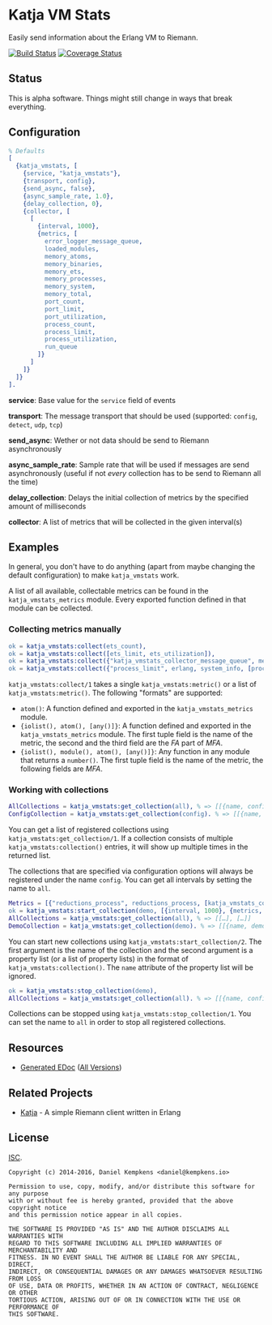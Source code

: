 # Katja VM Stats

Easily send information about the Erlang VM to Riemann.

[![Build Status](https://travis-ci.org/nifoc/katja_vmstats.png)](https://travis-ci.org/nifoc/katja_vmstats) [![Coverage Status](https://coveralls.io/repos/nifoc/katja_vmstats/badge.png?branch=master)](https://coveralls.io/r/nifoc/katja_vmstats?branch=master)

## Status

This is alpha software. Things might still change in ways that break everything.

## Configuration

```erlang
% Defaults
[
  {katja_vmstats, [
    {service, "katja_vmstats"},
    {transport, config},
    {send_async, false},
    {async_sample_rate, 1.0},
    {delay_collection, 0},
    {collector, [
      [
        {interval, 1000},
        {metrics, [
          error_logger_message_queue,
          loaded_modules,
          memory_atoms,
          memory_binaries,
          memory_ets,
          memory_processes,
          memory_system,
          memory_total,
          port_count,
          port_limit,
          port_utilization,
          process_count,
          process_limit,
          process_utilization,
          run_queue
        ]}
      ]
    ]}
  ]}
].
```

**service**: Base value for the `service` field of events

**transport**: The message transport that should be used (supported: `config`, `detect`, `udp`, `tcp`)

**send_async**: Wether or not data should be send to Riemann asynchronously

**async_sample_rate**: Sample rate that will be used if messages are send asynchronously (useful if not *every* collection has to be send to Riemann all the time)

**delay_collection**: Delays the initial collection of metrics by the specified amount of milliseconds

**collector**: A list of metrics that will be collected in the given interval(s)

## Examples

In general, you don't have to do anything (apart from maybe changing the default configuration) to make `katja_vmstats` work.

A list of all available, collectable metrics can be found in the `katja_vmstats_metrics` module. Every exported function defined in that module can be collected.

### Collecting metrics manually

```erlang
ok = katja_vmstats:collect(ets_count),
ok = katja_vmstats:collect([ets_limit, ets_utilization]),
ok = katja_vmstats:collect({"katja_vmstats_collector_message_queue", message_queue, [katja_vmstats_collector]}),
ok = katja_vmstats:collect({"process_limit", erlang, system_info, [process_limit]}).
```

`katja_vmstats:collect/1` takes a single `katja_vmstats:metric()` or a list of `katja_vmstats:metric()`. The following "formats" are supported:

* `atom()`: A function defined and exported in the `katja_vmstats_metrics` module.
* `{iolist(), atom(), [any()]}`: A function defined and exported in the `katja_vmstats_metrics` module. The first tuple field is the name of the metric, the second and the third field are the *FA* part of *MFA*.
* `{iolist(), module(), atom(), [any()]}`: Any function in any module that returns a `number()`. The first tuple field is the name of the metric, the following fields are *MFA*.

### Working with collections

```erlang
AllCollections = katja_vmstats:get_collection(all), % => [[{name, config}, {metrics, […]}, {interval, 1000}, {send_async, false}, {async_sample_rate, 1.0}]]
ConfigCollection = katja_vmstats:get_collection(config). % => [[{name, config}, {metrics, […]}, {interval, 1000}, {send_async, false}, {async_sample_rate, 1.0}]]
```

You can get a list of registered collections using `katja_vmstats:get_collection/1`. If a collection consists of multiple `katja_vmstats:collection()` entries, it will show up multiple times in the returned list.

The collections that are specified via configuration options will always be registered under the name `config`. You can get all intervals by setting the name to `all`.

```erlang
Metrics = [{"reductions_process", reductions_process, [katja_vmstats_collector]}],
ok = katja_vmstats:start_collection(demo, [{interval, 1000}, {metrics, Metrics}]),
AllCollections = katja_vmstats:get_collection(all), % => [[…], […]]
DemoCollection = katja_vmstats:get_collection(demo). % => [[{name, demo}, {metrics, […]}, {interval, 1000}, {send_async, false}, {async_sample_rate, 1.0}]]
```

You can start new collections using `katja_vmstats:start_collection/2`. The first argument is the name of the collection and the second argument is a property list (or a list of property lists) in the format of `katja_vmstats:collection()`. The `name` attribute of the property list will be ignored.

```erlang
ok = katja_vmstats:stop_collection(demo),
AllCollections = katja_vmstats:get_collection(all). % => [[{name, config}, {metrics, […]}, {interval, 1000}, {send_async, false}, {async_sample_rate, 1.0}]]
```

Collections can be stopped using `katja_vmstats:stop_collection/1`. You can set the name to `all` in order to stop all registered collections.

## Resources

* [Generated EDoc](http://katja_vmstats.nifoc.pw/0.7.1/) ([All Versions](http://katja_vmstats.nifoc.pw))

## Related Projects

* [Katja](https://github.com/nifoc/katja) - A simple Riemann client written in Erlang

## License

[ISC](https://en.wikipedia.org/wiki/ISC_license).

```
Copyright (c) 2014-2016, Daniel Kempkens <daniel@kempkens.io>

Permission to use, copy, modify, and/or distribute this software for any purpose
with or without fee is hereby granted, provided that the above copyright notice
and this permission notice appear in all copies.

THE SOFTWARE IS PROVIDED "AS IS" AND THE AUTHOR DISCLAIMS ALL WARRANTIES WITH
REGARD TO THIS SOFTWARE INCLUDING ALL IMPLIED WARRANTIES OF MERCHANTABILITY AND
FITNESS. IN NO EVENT SHALL THE AUTHOR BE LIABLE FOR ANY SPECIAL, DIRECT,
INDIRECT, OR CONSEQUENTIAL DAMAGES OR ANY DAMAGES WHATSOEVER RESULTING FROM LOSS
OF USE, DATA OR PROFITS, WHETHER IN AN ACTION OF CONTRACT, NEGLIGENCE OR OTHER
TORTIOUS ACTION, ARISING OUT OF OR IN CONNECTION WITH THE USE OR PERFORMANCE OF
THIS SOFTWARE.
```
